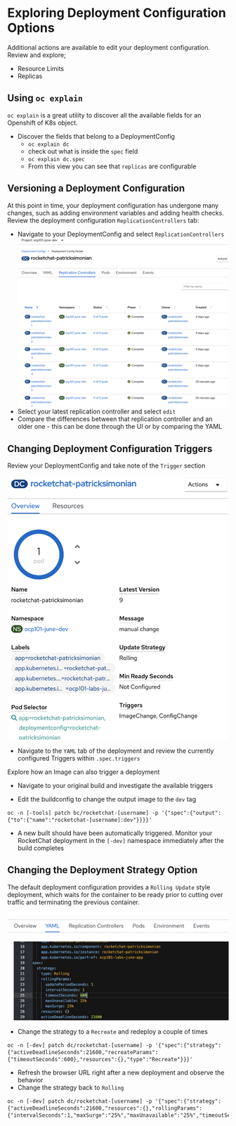 
# Exploring Deployment Configuration Options
Additional actions are available to edit your deployment configuration. Review and explore; 
  - Resource Limits
  - Replicas

## Using `oc explain`

`oc explain` is a great utility to discover all the available fields for an
Openshift of K8s object. 

- Discover the fields that belong to a DeploymentConfig
  - `oc explain dc`
  - check out what is inside the `spec` field
  - `oc explain dc.spec`
  - From this view you can see that `replicas` are configurable 

## Versioning a Deployment Configuration
At this point in time, your deployment configuration has undergone many changes, such as adding environment variables and adding health checks. 
Review the deployment configuration `ReplicationControllers` tab: 
  - Navigate to your DeploymentConfig and select `ReplicationControllers`
  ![](../assets/openshift101_ss/04_deployment_configuration.png)
  - Select your latest replication controller and select `edit`
  - Compare the differences between that replication controller and an older one - this can be done through the UI or by comparing the YAML

## Changing Deployment Configuration Triggers
Review your DeploymentConfig and take note of the `Trigger` section


![](../assets/openshift101_ss/03_deploy_versions.png)

  - Navigate to the `YAML` tab of the deployment and review the currently configured Triggers within `.spec.triggers`


Explore how an Image can also trigger a deployment
  - Navigate to your original build and investigate the available triggers


  - Edit the buildconfig to change the output image to the `dev` tag
```oc:cli
oc -n [-tools] patch bc/rocketchat-[username] -p '{"spec":{"output":{"to":{"name":"rocketchat-[username]:dev"}}}}'
```

  - A new built should have been automatically triggered. Monitor your RocketChat deployment in the `[-dev]` namespace immediately after the build completes


## Changing the Deployment Strategy Option
The default deployment configuration provides a `Rolling Update` style deployment, which waits for the container to be ready prior to 
cutting over traffic and terminating the previous container. 

![](../assets/openshift101_ss/03_deployment_strategy_01.png)

  - Change the strategy to a `Recreate` and redeploy a couple of times
```oc:cli
oc -n [-dev] patch dc/rocketchat-[username] -p '{"spec":{"strategy":{"activeDeadlineSeconds":21600,"recreateParams":{"timeoutSeconds":600},"resources":{},"type":"Recreate"}}}'
```
  - Refresh the browser URL right after a new deployment and observe the behavior
  - Change the strategy back to `Rolling`
```oc:cli
oc -n [-dev] patch dc/rocketchat-[username] -p '{"spec":{"strategy":{"activeDeadlineSeconds":21600,"resources":{},"rollingParams":{"intervalSeconds":1,"maxSurge":"25%","maxUnavailable":"25%","timeoutSeconds":600,"updatePeriodSeconds":1},"type":"Rolling"}}}'
```

